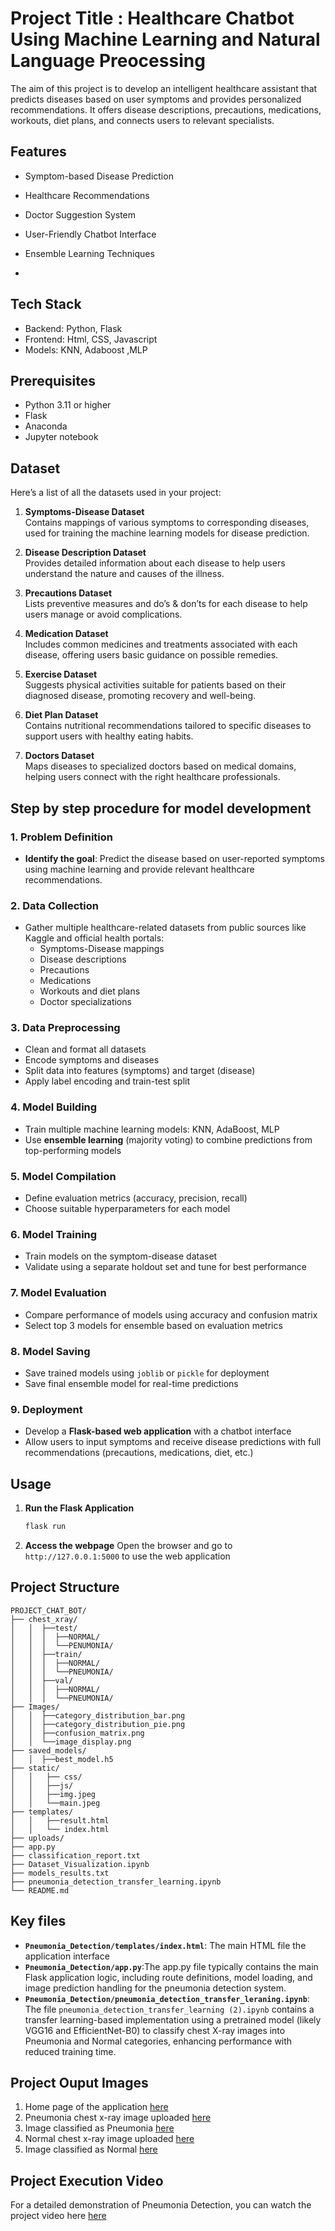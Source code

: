 # Project Title : Healthcare Chatbot Using Machine Learning and Natural Language Preocessing
The aim of this project is to develop an intelligent healthcare assistant that predicts diseases based on user symptoms and provides personalized recommendations. It offers disease descriptions, precautions, medications, workouts, diet plans, and connects users to relevant specialists.

## Features
- Symptom-based Disease Prediction

- Healthcare Recommendations

- Doctor Suggestion System

- User-Friendly Chatbot Interface

- Ensemble Learning Techniques
- 
## Tech Stack
- Backend: Python, Flask
- Frontend: Html, CSS, Javascript
- Models: KNN, Adaboost ,MLP
## Prerequisites
- Python 3.11 or higher
- Flask
- Anaconda
- Jupyter notebook
## Dataset
Here’s a list of all the datasets used in your project:

1. **Symptoms-Disease Dataset**  
   Contains mappings of various symptoms to corresponding diseases, used for training the machine learning models for disease prediction.

2. **Disease Description Dataset**  
   Provides detailed information about each disease to help users understand the nature and causes of the illness.

3. **Precautions Dataset**  
   Lists preventive measures and do’s & don’ts for each disease to help users manage or avoid complications.

4. **Medication Dataset**  
   Includes common medicines and treatments associated with each disease, offering users basic guidance on possible remedies.

5. **Exercise Dataset**  
   Suggests physical activities suitable for patients based on their diagnosed disease, promoting recovery and well-being.

6. **Diet Plan Dataset**  
   Contains nutritional recommendations tailored to specific diseases to support users with healthy eating habits.

7. **Doctors Dataset**  
   Maps diseases to specialized doctors based on medical domains, helping users connect with the right healthcare professionals.

  

## Step by step procedure for model development 

### 1. **Problem Definition**  
   - **Identify the goal**: Predict the disease based on user-reported symptoms using machine learning and provide relevant healthcare recommendations.



### 2. **Data Collection**  
   - Gather multiple healthcare-related datasets from public sources like Kaggle and official health portals:  
     - Symptoms-Disease mappings  
     - Disease descriptions  
     - Precautions  
     - Medications  
     - Workouts and diet plans  
     - Doctor specializations  

### 3. **Data Preprocessing**  
   - Clean and format all datasets  
   - Encode symptoms and diseases  
   - Split data into features (symptoms) and target (disease)  
   - Apply label encoding and train-test split  


### 4. **Model Building**  
   - Train multiple machine learning models: KNN, AdaBoost, MLP  
   - Use **ensemble learning** (majority voting) to combine predictions from top-performing models  


### 5. **Model Compilation**  
   - Define evaluation metrics (accuracy, precision, recall)  
   - Choose suitable hyperparameters for each model  

### 6. **Model Training**  
   - Train models on the symptom-disease dataset  
   - Validate using a separate holdout set and tune for best performance  


### 7. **Model Evaluation**  
   - Compare performance of models using accuracy and confusion matrix  
   - Select top 3 models for ensemble based on evaluation metrics  


### 8. **Model Saving**  
   - Save trained models using `joblib` or `pickle` for deployment  
   - Save final ensemble model for real-time predictions  

### 9. **Deployment**  
   - Develop a **Flask-based web application** with a chatbot interface  
   - Allow users to input symptoms and receive disease predictions with full recommendations (precautions, medications, diet, etc.)  


## Usage
1. **Run the Flask Application**
   ```bash
   flask run
   ```
2. **Access the webpage**
   Open the browser and go to `http://127.0.0.1:5000` to use the web application
## Project Structure
```
PROJECT_CHAT_BOT/
├── chest_xray/
│   │  ├──test/
│   │  │  ├──NORMAL/
│   │  │  └──PENUMONIA/
│   │  ├──train/
│   │  │  ├──NORMAL/
│   │  │  └──PNEUMONIA/
│   │  ├──val/
│   │  │  ├──NORMAL/
│   │  │  └──PNEUMONIA/
├── Images/
│   │  ├──category_distribution_bar.png 
│   │  ├──category_distribution_pie.png
│   │  ├──confusion_matrix.png
│   │  └──image_display.png
├── saved_models/
│   │  ├──best_model.h5  
├── static/
│   │   ├── css/
│   │   ├──js/
│   │   ├──img.jpeg
│   │   └──main.jpeg
├── templates/
│   │   ├──result.html
│   │   └── index.html
├── uploads/   
├── app.py
├── classification_report.txt
├── Dataset_Visualization.ipynb
├── models_results.txt
├── pneumonia_detection_transfer_learning.ipynb
└── README.md
```
## Key files
- **`Pneumonia_Detection/templates/index.html`**: The main HTML file the application interface
- **`Pneumonia_Detection/app.py`**:The app.py file typically contains the main Flask application logic, including route definitions, model loading, and image prediction handling for the pneumonia detection system.
- **`Pneumonia_Detection/pneumonia_detection_transfer_leraning.ipynb`**: The file `pneumonia_detection_transfer_learning (2).ipynb` contains a transfer learning-based implementation using a pretrained model (likely VGG16 and EfficientNet-B0) to classify chest X-ray images into Pneumonia and Normal categories, enhancing performance with reduced training time.
## Project Ouput Images
1. Home page of the application [here](https://drive.google.com/file/d/1d9znJ6vk63_HBbLtDFe2XrOK8lHLHJNn/view?usp=drive_link)
2. Pneumonia chest x-ray image uploaded [here](https://drive.google.com/file/d/1RKhDq7klpBsSw-S7kbKn7lrr3iLF6VdJ/view?usp=drive_link)
3. Image classified as Pneumonia [here](https://drive.google.com/file/d/1O6Q3gRiKHu0WyFCtso253gpseN38pWjL/view?usp=drive_link)
4. Normal chest x-ray image uploaded [here](https://drive.google.com/file/d/1Bz0vsnS2mlNT7hIEgIjywYf9D5zwNtrX/view?usp=drive_link)
5. Image classified as Normal [here](https://drive.google.com/file/d/1chQDDWYuB22FavN1DZGZ5Bz0oxhwhTSs/view?usp=drive_link)
## Project Execution Video
For a detailed demonstration of Pneumonia Detection, you can watch the project video here [here](https://drive.google.com/file/d/1gTRoixlaL1WpGmOQ0CuSCidXgXaTJmxj/view?usp=drive_link)
   
